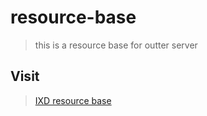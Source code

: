 # resource-base

> this is a resource base for outter server

## Visit

> [IXD resource base](http://ixd.sjtu.edu.cn:8081/#/)
